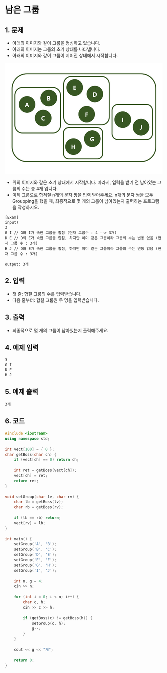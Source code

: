 # 남은 그룹

## 1. 문제

- 아래의 이미지와 같이 그룹을 형성하고 있습니다.
- 아래의 이미지는 그룹의 초기 상태를 나타냅니다.
- 아래의 이미지와 같이 그룹이 지어진 상태에서 시작합니다.

<img src="./Group01.png" alt="Group" style="zoom:80%;" />

- 위의 이미지와 같은 초기 상태에서 시작합니다. 따라서, 입력을 받기 전 남아있는 그룹의 수는 총 4개 입니다.
- 이제 그룹으로 합쳐질 n개의 문자 쌍을 입력 받아주세요. n개의 문자 쌍을 모두 Groupping을 했을 때, 최종적으로 몇 개의 그룹이 남아있는지 출력하는 프로그램을 작성하시오.

```
[Exam]
input)
3
G I // G와 I가 속한 그룹을 합침 (현재 그룹수 : 4 --> 3개)
D E // D와 E가 속한 그룹을 합침, 하지만 이미 같은 그룹이라 그룹의 수는 변동 없음 (현재 그룹 수 : 3개)
H J // D와 E가 속한 그룹을 합침, 하지만 이미 같은 그룹이라 그룹의 수는 변동 없음 (현재 그룹 수 : 3개)

output: 3개
```


## 2. 입력

- 첫 줄: 합칠 그룹의 수를 입력받습니다.
- 다음 줄부터: 합칠 그룹원 두 명을 입력받습니다.

## 3. 출력

- 최종적으로 몇 개의 그룹이 남아있는지 출력해주세요.


## 4. 예제 입력
```
3
G I
D E
H J
```

## 5. 예제 출력
```
3개
```

## 6. 코드

```c++
#include <iostream>
using namespace std;

int vect[100] = { 0 };
char getBoss(char ch) {
	if (vect[ch] == 0) return ch;

	int ret = getBoss(vect[ch]);
	vect[ch] = ret;
	return ret;
}

void setGroup(char lv, char rv) {
	char lb = getBoss(lv);
	char rb = getBoss(rv);

	if (lb == rb) return;
	vect[rv] = lb;
}

int main() {
	setGroup('A', 'B');
	setGroup('B', 'C');
	setGroup('D', 'E');
	setGroup('E', 'F');
	setGroup('G', 'H');
	setGroup('I', 'J');

	int n, g = 4;
	cin >> n;

	for (int i = 0; i < n; i++) {
		char c, h;
		cin >> c >> h;

		if (getBoss(c) != getBoss(h)) {
			setGroup(c, h);
			g--;
		}
	}

	cout << g << "개";

	return 0;
}
```
